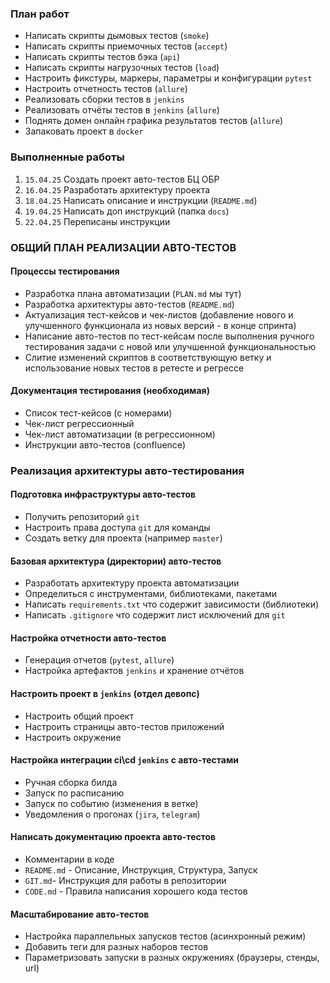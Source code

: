 ### План работ
* Написать скрипты дымовых тестов (`smoke`)
* Написать скрипты приемочных тестов (`accept`)
* Написать скрипты тестов бэка (`api`)
* Написать скрипты нагрузочных тестов (`load`)
* Настроить фикстуры, маркеры, параметры и конфигурации `pytest`
* Настроить отчетность тестов (`allure`)
* Реализовать сборки тестов в `jenkins`
* Реализовать отчёты тестов в `jenkins` (`allure`)
* Поднять домен онлайн графика результатов тестов (`allure`)
* Запаковать проект в `docker`

### Выполненные работы
1. `15.04.25` Создать проект авто-тестов БЦ ОБР 
2. `16.04.25` Разработать архитектуру проекта 
3. `18.04.25` Написать описание и инструкции (`README.md`)
4. `19.04.25` Написать доп инструкций (папка `docs`)
5. `22.04.25` Переписаны инструкции

### ОБЩИЙ ПЛАН РЕАЛИЗАЦИИ АВТО-ТЕСТОВ

#### Процессы тестирования
* Разработка плана автоматизации (`PLAN.md` мы тут)
* Разработка архитектуры авто-тестов (`README.md`)
* Актуализация тест-кейсов и чек-листов (добавление нового и улучшенного функционала из новых версий - в конце спринта)
* Написание авто-тестов по тест-кейсам после выполнения ручного тестирования задачи с новой или улучшенной функциональностью
* Слитие изменений скриптов в соответствующую ветку и использование новых тестов в ретесте и регрессе
#### Документация тестирования (необходимая)
* Список тест-кейсов (с номерами)
* Чек-лист регрессионный
* Чек-лист автоматизации (в регрессионном)
* Инструкции авто-тестов (confluence)

### Реализация архитектуры авто-тестирования
#### Подготовка инфраструктуры авто-тестов
* Получить репозиторий `git`
* Настроить права доступа `git` для команды
* Создать ветку для проекта (например `master`)
#### Базовая архитектура (директории) авто-тестов
* Разработать архитектуру проекта автоматизации
* Определиться с инструментами, библиотеками, пакетами
* Написать `requirements.txt` что содержит зависимости (библиотеки)
* Написать `.gitignore` что содержит лист исключений для `git`
#### Настройка отчетности авто-тестов
* Генерация отчетов (`pytest`, `allure`)
* Настройка артефактов `jenkins` и хранение отчётов
#### Настроить проект в `jenkins` (отдел девопс)
* Настроить общий проект
* Настроить страницы авто-тестов приложений
* Настроить окружение
#### Настройка интеграции ci\cd `jenkins` с авто-тестами
* Ручная сборка билда
* Запуск по расписанию
* Запуск по событию (изменения в ветке)
* Уведомления о прогонах (`jira`, `telegram`)
#### Написать документацию проекта авто-тестов
* Комментарии в коде
* `README.md` - Описание, Инструкция, Структура, Запуск
* `GIT.md`- Инструкция для работы в репозитории
* `CODE.md` - Правила написания хорошего кода тестов
#### Масштабирование авто-тестов
* Настройка параллельных запусков тестов (асинхронный режим)
* Добавить теги для разных наборов тестов
* Параметризовать запуски в разных окружениях (браузеры, стенды, url)